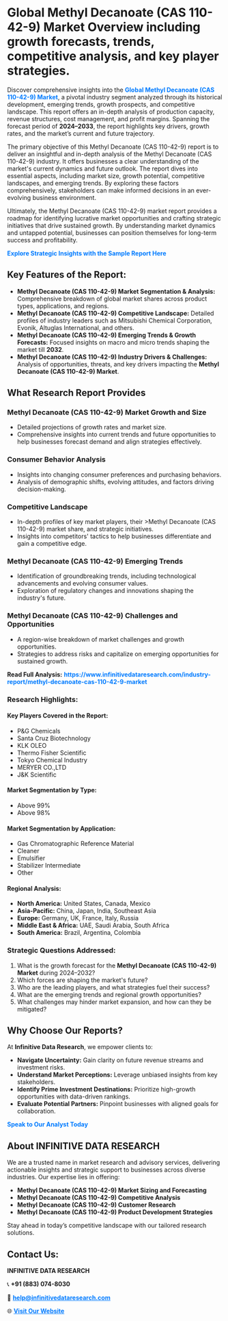 <h1>Global Methyl Decanoate (CAS 110-42-9) Market Overview including growth forecasts, trends, competitive analysis, and key player strategies.</h1>
<p>
Discover comprehensive insights into the 
<a href="https://www.infinitivedataresearch.com/industry-report/methyl-decanoate-cas-110-42-9-market" rel="dofollow" style="color: #007BFF; text-decoration: none;"><strong>Global Methyl Decanoate (CAS 110-42-9) Market</strong></a>, a pivotal industry segment analyzed through its historical development, emerging trends, growth prospects, and competitive landscape. This report offers an in-depth analysis of production capacity, revenue structures, cost management, and profit margins. Spanning the forecast period of <strong>2024–2033</strong>, the report highlights key drivers, growth rates, and the market’s current and future trajectory.
</p>
<p>
The primary objective of this Methyl Decanoate (CAS 110-42-9) report is to deliver an insightful and in-depth analysis of the Methyl Decanoate (CAS 110-42-9) industry. It offers businesses a clear understanding of the market's current dynamics and future outlook. The report dives into essential aspects, including market size, growth potential, competitive landscapes, and emerging trends. By exploring these factors comprehensively, stakeholders can make informed decisions in an ever-evolving business environment.
</p>
<p>
Ultimately, the Methyl Decanoate (CAS 110-42-9) market report provides a roadmap for identifying lucrative market opportunities and crafting strategic initiatives that drive sustained growth. By understanding market dynamics and untapped potential, businesses can position themselves for long-term success and profitability.
</p>
<p>
<a href="https://www.infinitivedataresearch.com/request-sample/reportId=105800" style="color: #007BFF; text-decoration: none;"><strong>Explore Strategic Insights with the Sample Report Here</strong></a>
</p>

<h2>Key Features of the Report:</h2>
<ul>
<li><strong>Methyl Decanoate (CAS 110-42-9) Market Segmentation & Analysis:</strong> Comprehensive breakdown of global market shares across product types, applications, and regions.</li>
<li><strong>Methyl Decanoate (CAS 110-42-9) Competitive Landscape:</strong> Detailed profiles of industry leaders such as Mitsubishi Chemical Corporation, Evonik, Altuglas International, and others.</li>
<li><strong>Methyl Decanoate (CAS 110-42-9) Emerging Trends & Growth Forecasts:</strong> Focused insights on macro and micro trends shaping the market till <strong>2032</strong>.</li>
<li><strong>Methyl Decanoate (CAS 110-42-9) Industry Drivers & Challenges:</strong> Analysis of opportunities, threats, and key drivers impacting the <strong>Methyl Decanoate (CAS 110-42-9) Market</strong>.</li>
</ul>

<h2>What Research Report Provides</h2>
<h3>Methyl Decanoate (CAS 110-42-9) Market Growth and Size</h3>
<ul>
<li>Detailed projections of growth rates and market size.</li>
<li>Comprehensive insights into current trends and future opportunities to help businesses forecast demand and align strategies effectively.</li>
</ul>

<h3>Consumer Behavior Analysis</h3>
<ul>
<li>Insights into changing consumer preferences and purchasing behaviors.</li>
<li>Analysis of demographic shifts, evolving attitudes, and factors driving decision-making.</li>
</ul>

<h3>Competitive Landscape</h3>
<ul>
<li>In-depth profiles of key market players, their >Methyl Decanoate (CAS 110-42-9) market share, and strategic initiatives.</li>
<li>Insights into competitors' tactics to help businesses differentiate and gain a competitive edge.</li>
</ul>

<h3>Methyl Decanoate (CAS 110-42-9) Emerging Trends</h3>
<ul>
<li>Identification of groundbreaking trends, including technological advancements and evolving consumer values.</li>
<li>Exploration of regulatory changes and innovations shaping the industry's future.</li>
</ul>

<h3>Methyl Decanoate (CAS 110-42-9) Challenges and Opportunities</h3>
<ul>
<li>A region-wise breakdown of market challenges and growth opportunities.</li>
<li>Strategies to address risks and capitalize on emerging opportunities for sustained growth.</li>
</ul>
<p><strong>Read Full Analysis:</strong> <a href="https://www.infinitivedataresearch.com/industry-report/methyl-decanoate-cas-110-42-9-market" rel="dofollow" style="color: #007BFF; text-decoration: none;"><strong>https://www.infinitivedataresearch.com/industry-report/methyl-decanoate-cas-110-42-9-market</strong></a></p>
<h3>Research Highlights:</h3>
<h4>Key Players Covered in the Report:</h4>
<ul><li>P&amp;G Chemicals</li><li>Santa Cruz Biotechnology</li><li>KLK OLEO</li><li>Thermo Fisher Scientific</li><li>Tokyo Chemical Industry</li><li>MERYER CO.,LTD</li><li>J&amp;K Scientific</li></ul>
<h4>Market Segmentation by Type:</h4>
<ul><li>Above 99%</li><li>Above 98%</li></ul>
<h4>Market Segmentation by Application:</h4>
<ul><li>Gas Chromatographic Reference Material</li><li>Cleaner</li><li>Emulsifier</li><li>Stabilizer Intermediate</li><li>Other</li></ul>

<h4>Regional Analysis:</h4>
<ul>
<li><strong>North America:</strong> United States, Canada, Mexico</li>
<li><strong>Asia-Pacific:</strong> China, Japan, India, Southeast Asia</li>
<li><strong>Europe:</strong> Germany, UK, France, Italy, Russia</li>
<li><strong>Middle East & Africa:</strong> UAE, Saudi Arabia, South Africa</li>
<li><strong>South America:</strong> Brazil, Argentina, Colombia</li>
</ul>

<h3>Strategic Questions Addressed:</h3>
<ol>
<li>What is the growth forecast for the <strong>Methyl Decanoate (CAS 110-42-9) Market</strong> during 2024–2032?</li>
<li>Which forces are shaping the market's future?</li>
<li>Who are the leading players, and what strategies fuel their success?</li>
<li>What are the emerging trends and regional growth opportunities?</li>
<li>What challenges may hinder market expansion, and how can they be mitigated?</li>
</ol>

<h2>Why Choose Our Reports?</h2>
<p>At <strong>Infinitive Data Research</strong>, we empower clients to:</p>
<ul>
<li><strong>Navigate Uncertainty:</strong> Gain clarity on future revenue streams and investment risks.</li>
<li><strong>Understand Market Perceptions:</strong> Leverage unbiased insights from key stakeholders.</li>
<li><strong>Identify Prime Investment Destinations:</strong> Prioritize high-growth opportunities with data-driven rankings.</li>
<li><strong>Evaluate Potential Partners:</strong> Pinpoint businesses with aligned goals for collaboration.</li>
</ul>
<p><a href="https://www.infinitivedataresearch.com/industry-report/methyl-decanoate-cas-110-42-9-market" rel="dofollow" style="color: #007BFF; text-decoration: none;"><strong>Speak to Our Analyst Today</strong></a></p>

<h2>About INFINITIVE DATA RESEARCH</h2>
<p>We are a trusted name in market research and advisory services, delivering actionable insights and strategic support to businesses across diverse industries. Our expertise lies in offering:</p>
<ul>
<li><strong>Methyl Decanoate (CAS 110-42-9) Market Sizing and Forecasting</strong></li>
<li><strong>Methyl Decanoate (CAS 110-42-9) Competitive Analysis</strong></li>
<li><strong>Methyl Decanoate (CAS 110-42-9) Customer Research</strong></li>
<li><strong>Methyl Decanoate (CAS 110-42-9) Product Development Strategies</strong></li>
</ul>
<p>Stay ahead in today’s competitive landscape with our tailored research solutions.</p>

<h2>Contact Us:</h2>
<p><strong>INFINITIVE DATA RESEARCH</strong></p>
<p>📞 <strong>+91 (883) 074-8030</strong></p>
<p>📧 <strong><a href="mailto:help@infinitivedataresearch.com" style="color: #007BFF;">help@infinitivedataresearch.com</a></strong></p>
<p>🌐 <strong><a href="https://www.infinitivedataresearch.com" rel="dofollow" style="color: #007BFF;">Visit Our Website</a></strong></p>